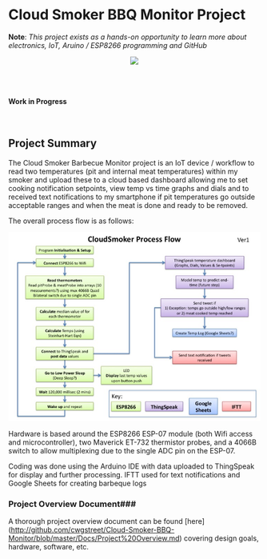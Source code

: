 # Cloud Smoker BBQ Monitor Project


**Note**:  *This project exists as a hands-on opportunity to learn more about electronics, IoT, Aruino / ESP8266 programming and GitHub*

<p align="center">

<img src="http://www.iconsplace.com/icons/preview/yellow/under-construction-256.png">

<br><br>

<b>Work in Progress</b><br>
<br><br>
 </p>
 


## Project Summary

The Cloud Smoker Barbecue Monitor project is an IoT device / workflow to read two temperatures (pit and internal meat temperatures) within my smoker and upload these to a cloud based dashboard allowing me to set cooking notification setpoints, view temp vs time graphs and dials and to received text notifications to my smartphone if pit temperatures go outside acceptable ranges and when the meat is done and ready to be removed.

The overall process flow is as follows:


<img src="http://github.com/cwgstreet/Cloud-Smoker-BBQ-Monitor/blob/master/Images/CloudSmoker%20Process%20Diagram.jpg?raw=true"> 


Hardware is based around the ESP8266 ESP-07 module (both Wifi access and microcontroller), two Maverick ET-732 thermistor probes, and a 4066B switch to allow multiplexing due to the single ADC pin on the ESP-07.

Coding was done using the Arduino IDE with data uploaded to ThingSpeak for display and further processing.  IFTT used for text notifications and Google Sheets for creating barbeque logs


### Project Overview Document###

A thorough project overview document can be found [here] (http://github.com/cwgstreet/Cloud-Smoker-BBQ-Monitor/blob/master/Docs/Project%20Overview.md) covering design goals, hardware, software, etc.

